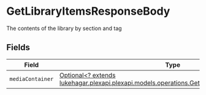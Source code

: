 # GetLibraryItemsResponseBody

The contents of the library by section and tag


## Fields

| Field                                                                                                                                                     | Type                                                                                                                                                      | Required                                                                                                                                                  | Description                                                                                                                                               |
| --------------------------------------------------------------------------------------------------------------------------------------------------------- | --------------------------------------------------------------------------------------------------------------------------------------------------------- | --------------------------------------------------------------------------------------------------------------------------------------------------------- | --------------------------------------------------------------------------------------------------------------------------------------------------------- |
| `mediaContainer`                                                                                                                                          | [Optional<? extends lukehagar.plexapi.plexapi.models.operations.GetLibraryItemsMediaContainer>](../../models/operations/GetLibraryItemsMediaContainer.md) | :heavy_minus_sign:                                                                                                                                        | N/A                                                                                                                                                       |